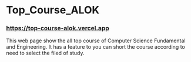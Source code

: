 # Top_Course_ALOK <h3> https://top-course-alok.vercel.app</h3>
This web page show the all top course of Computer Science Fundamental and Engineering. It has a feature to you can short the course according to need  to select the filed of study. 
